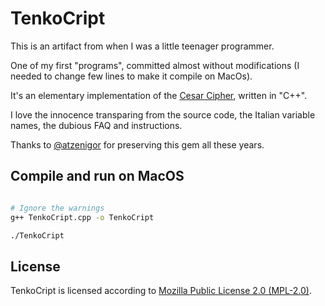 # TenkoCript

This is an artifact from when I was a little teenager programmer.

One of my first "programs", committed almost without modifications (I needed to change few lines to make it compile on MacOs).

It's an elementary implementation of the [Cesar Cipher](https://en.wikipedia.org/wiki/Caesar_cipher), written in "C++".

I love the innocence transparing from the source code, the Italian variable names, the dubious FAQ and instructions.

Thanks to [@atzenigor](https://github.com/atzenigor) for preserving this gem all these years.

## Compile and run on MacOS

```sh

# Ignore the warnings
g++ TenkoCript.cpp -o TenkoCript

./TenkoCript
```

## License

TenkoCript is licensed according to [Mozilla Public License 2.0 (MPL-2.0)](LICENSE.md).
